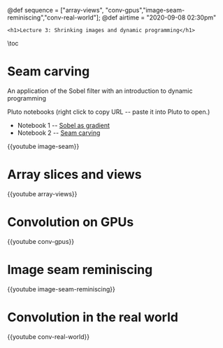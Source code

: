 @def sequence = ["array-views", "conv-gpus","image-seam-reminiscing","conv-real-world"];
@def airtime = "2020-09-08 02:30pm"

~~~
<h1>Lecture 3: Shrinking images and dynamic programming</h1>
~~~
\toc
# Seam carving

An application of the Sobel filter with an introduction to dynamic programming

Pluto notebooks (right click to copy URL -- paste it into Pluto to open.)

- Notebook 1 -- [Sobel as gradient](https://github.com/mitmath/18S191/blob/68e5631f5658d779482aa546f8d324ad2b426b27/lecture_notebooks/gradient.jl)
- Notebook 2 -- [Seam carving](https://github.com/mitmath/18S191/blob/68e5631f5658d779482aa546f8d324ad2b426b27/lecture_notebooks/gradient.jl)

{{youtube image-seam}}

# Array slices and views

{{youtube array-views}}

# Convolution on GPUs

{{youtube conv-gpus}}

# Image seam reminiscing

{{youtube image-seam-reminiscing}}

# Convolution in the real world

{{youtube conv-real-world}}
